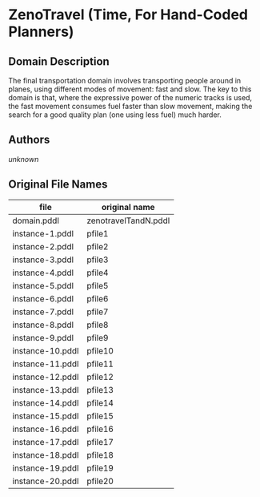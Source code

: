 # ZenoTravel (Time, For Hand-Coded Planners)

## Domain Description

The final transportation domain involves transporting people around in planes, using different modes of movement: fast and slow.
The key to this domain is that, where the expressive power of the numeric tracks is used, the fast movement consumes fuel faster than slow movement, making the search for a good quality plan (one using less fuel) much harder.

## Authors

*unknown*

## Original File Names

| file             | original name        |
|------------------|----------------------|
| domain.pddl      | zenotravelTandN.pddl |
| instance-1.pddl  | pfile1               |
| instance-2.pddl  | pfile2               |
| instance-3.pddl  | pfile3               |
| instance-4.pddl  | pfile4               |
| instance-5.pddl  | pfile5               |
| instance-6.pddl  | pfile6               |
| instance-7.pddl  | pfile7               |
| instance-8.pddl  | pfile8               |
| instance-9.pddl  | pfile9               |
| instance-10.pddl | pfile10              |
| instance-11.pddl | pfile11              |
| instance-12.pddl | pfile12              |
| instance-13.pddl | pfile13              |
| instance-14.pddl | pfile14              |
| instance-15.pddl | pfile15              |
| instance-16.pddl | pfile16              |
| instance-17.pddl | pfile17              |
| instance-18.pddl | pfile18              |
| instance-19.pddl | pfile19              |
| instance-20.pddl | pfile20              |




[1]:additional-notes/domain-adl.pddl
